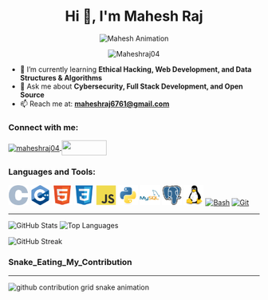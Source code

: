<h1 align="center">Hi 👋, I'm Mahesh Raj</h1>

<p align="center">
  <img src="https://e476rzxxeua.exactdn.com/wp-content/uploads/2020/01/00086-desk-anim-v0.3.gif?strip=all&lossy=1&sharp=1&ssl=1.gif" alt="Mahesh Animation" width="600"/>
</p>

<p align="center">
  <img src="https://komarev.com/ghpvc/?username=Maheshraj04&label=Profile%20views&color=0e75b6&style=flat" alt="Maheshraj04" />
</p>

- 🌱 I’m currently learning **Ethical Hacking, Web Development, and Data Structures & Algorithms**
- 💬 Ask me about **Cybersecurity, Full Stack Development, and Open Source**
- 📫 Reach me at: **maheshraj6761@gmail.com**

<h3 align="left">Connect with me:</h3>
<p align="left">
  <a href="https://linkedin.com/in/maheshraj04" target="blank">
    <img align="center" src="https://raw.githubusercontent.com/rahuldkjain/github-profile-readme-generator/master/src/images/icons/Social/linked-in-alt.svg" alt="maheshraj04" height="30" width="40" />
  </a>
  <a href="https://github.com/Maheshraj04" target="blank">
    <img align="center" src="https://img.shields.io/badge/GitHub-%23181717.svg?style=for-the-badge&logo=github&logoColor=white" height="30" width="90" />
  </a>
</p>

<h3 align="left">Languages and Tools:</h3>
<p align="left">
  <a href="https://www.cprogramming.com/" target="_blank"><img src="https://raw.githubusercontent.com/devicons/devicon/master/icons/c/c-original.svg" alt="C" width="40" height="40"/></a>
  <a href="https://isocpp.org/" target="_blank"><img src="https://raw.githubusercontent.com/devicons/devicon/master/icons/cplusplus/cplusplus-original.svg" alt="C++" width="40" height="40"/></a>
  <a href="https://www.w3schools.com/html/" target="_blank"><img src="https://raw.githubusercontent.com/devicons/devicon/master/icons/html5/html5-original.svg" alt="HTML5" width="40" height="40"/></a>
  <a href="https://www.w3schools.com/css/" target="_blank"><img src="https://raw.githubusercontent.com/devicons/devicon/master/icons/css3/css3-original.svg" alt="CSS3" width="40" height="40"/></a>
  <a href="https://developer.mozilla.org/en-US/docs/Web/JavaScript" target="_blank"><img src="https://raw.githubusercontent.com/devicons/devicon/master/icons/javascript/javascript-original.svg" alt="JavaScript" width="40" height="40"/></a>
  <a href="https://www.python.org" target="_blank"><img src="https://raw.githubusercontent.com/devicons/devicon/master/icons/python/python-original.svg" alt="Python" width="40" height="40"/></a>
  <a href="https://www.mysql.com/" target="_blank"><img src="https://raw.githubusercontent.com/devicons/devicon/master/icons/mysql/mysql-original-wordmark.svg" alt="MySQL" width="40" height="40"/></a>
  <a href="https://www.postgresql.org/" target="_blank"><img src="https://raw.githubusercontent.com/devicons/devicon/master/icons/postgresql/postgresql-original.svg" alt="PostgreSQL" width="40" height="40"/></a>
  <a href="https://www.linux.org/" target="_blank"><img src="https://raw.githubusercontent.com/devicons/devicon/master/icons/linux/linux-original.svg" alt="Linux" width="40" height="40"/></a>
  <a href="https://www.gnu.org/software/bash/" target="_blank"><img src="https://www.vectorlogo.zone/logos/gnu_bash/gnu_bash-icon.svg" alt="Bash" width="40" height="40"/></a>
  <a href="https://git-scm.com/" target="_blank"><img src="https://www.vectorlogo.zone/logos/git-scm/git-scm-icon.svg" alt="Git" width="40" height="40"/></a>
</p>

---

<div align="left">
  <img src="https://github-readme-stats.vercel.app/api?username=Maheshraj04&show_icons=true&theme=radical&hide_border=false" height="180" alt="GitHub Stats" />
  <img src="https://github-readme-stats.vercel.app/api/top-langs?username=Maheshraj04&show_icons=true&locale=en&layout=compact&theme=radical&hide_border=false" height="180" alt="Top Languages" />
</div>

<p><img align="center" src="https://github-readme-streak-stats.herokuapp.com/?user=Maheshraj04&theme=radical&hide_border=false" alt="GitHub Streak" /></p>

<h3>Snake_Eating_My_Contribution</h3>
<div align="left">
  <hr>
</div>
<picture>
  <source media="(prefers-color-scheme: dark)" srcset="https://github.com/Maheshraj04/Maheshraj04/blob/output/github-contribution-grid-snake-dark.svg">
  <source media="(prefers-color-scheme: light)" srcset="https://github.com/Maheshraj04/Maheshraj04/blob/output/github-contribution-grid-snake.svg">
  <img alt="github contribution grid snake animation" src="https://github.com/Maheshraj04/Maheshraj04/blob/output/github-contribution-grid-snake.svg">
</picture>
